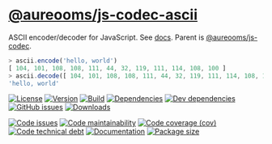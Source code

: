 [@aureooms/js-codec-ascii](https://make-github-pseudonymous-again.github.io/js-codec-ascii)
==

ASCII encoder/decoder for JavaScript.
See [docs](https://make-github-pseudonymous-again.github.io/js-codec-ascii/index.html).
Parent is [@aureooms/js-codec](https://github.com/make-github-pseudonymous-again/js-codec).

```js
> ascii.encode('hello, world')
[ 104, 101, 108, 108, 111, 44, 32, 119, 111, 114, 108, 100 ]
> ascii.decode([ 104, 101, 108, 108, 111, 44, 32, 119, 111, 114, 108, 100 ])
'hello, world'
```

[![License](https://img.shields.io/github/license/make-github-pseudonymous-again/js-codec-ascii.svg)](https://raw.githubusercontent.com/make-github-pseudonymous-again/js-codec-ascii/main/LICENSE)
[![Version](https://img.shields.io/npm/v/@aureooms/js-codec-ascii.svg)](https://www.npmjs.org/package/@aureooms/js-codec-ascii)
[![Build](https://img.shields.io/travis/make-github-pseudonymous-again/js-codec-ascii/main.svg)](https://travis-ci.org/make-github-pseudonymous-again/js-codec-ascii/branches)
[![Dependencies](https://img.shields.io/david/make-github-pseudonymous-again/js-codec-ascii.svg)](https://david-dm.org/make-github-pseudonymous-again/js-codec-ascii)
[![Dev dependencies](https://img.shields.io/david/dev/make-github-pseudonymous-again/js-codec-ascii.svg)](https://david-dm.org/make-github-pseudonymous-again/js-codec-ascii?type=dev)
[![GitHub issues](https://img.shields.io/github/issues/make-github-pseudonymous-again/js-codec-ascii.svg)](https://github.com/make-github-pseudonymous-again/js-codec-ascii/issues)
[![Downloads](https://img.shields.io/npm/dm/@aureooms/js-codec-ascii.svg)](https://www.npmjs.org/package/@aureooms/js-codec-ascii)

[![Code issues](https://img.shields.io/codeclimate/issues/make-github-pseudonymous-again/js-codec-ascii.svg)](https://codeclimate.com/github/make-github-pseudonymous-again/js-codec-ascii/issues)
[![Code maintainability](https://img.shields.io/codeclimate/maintainability/make-github-pseudonymous-again/js-codec-ascii.svg)](https://codeclimate.com/github/make-github-pseudonymous-again/js-codec-ascii/trends/churn)
[![Code coverage (cov)](https://img.shields.io/codecov/c/gh/make-github-pseudonymous-again/js-codec-ascii/main.svg)](https://codecov.io/gh/make-github-pseudonymous-again/js-codec-ascii)
[![Code technical debt](https://img.shields.io/codeclimate/tech-debt/make-github-pseudonymous-again/js-codec-ascii.svg)](https://codeclimate.com/github/make-github-pseudonymous-again/js-codec-ascii/trends/technical_debt)
[![Documentation](https://make-github-pseudonymous-again.github.io/js-codec-ascii/badge.svg)](https://make-github-pseudonymous-again.github.io/js-codec-ascii/source.html)
[![Package size](https://img.shields.io/bundlephobia/minzip/@aureooms/js-codec-ascii)](https://bundlephobia.com/result?p=@aureooms/js-codec-ascii)
